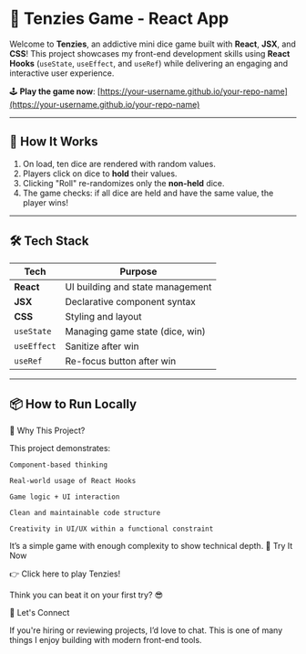 # 🎲 Tenzies Game - React App

Welcome to **Tenzies**, an addictive mini dice game built with **React**, **JSX**, and **CSS**! This project showcases my front-end development skills using **React Hooks** (`useState`, `useEffect`, and `useRef`) while delivering an engaging and interactive user experience.

🕹️ **Play the game now**: [https://your-username.github.io/your-repo-name](https://your-username.github.io/your-repo-name)

---

## 🧪 How It Works

1. On load, ten dice are rendered with random values.
2. Players click on dice to **hold** their values.
3. Clicking "Roll" re-randomizes only the **non-held** dice.
4. The game checks: if all dice are held and have the same value, the player wins!

---

## 🛠️ Tech Stack

| Tech        | Purpose                          |
| ----------- | -------------------------------- |
| **React**   | UI building and state management |
| **JSX**     | Declarative component syntax     |
| **CSS**     | Styling and layout               |
| `useState`  | Managing game state (dice, win)  |
| `useEffect` | Sanitize after win               |
| `useRef`    | Re-focus button after win        |

---

## 📦 How to Run Locally

💼 Why This Project?

This project demonstrates:

    Component-based thinking

    Real-world usage of React Hooks

    Game logic + UI interaction

    Clean and maintainable code structure

    Creativity in UI/UX within a functional constraint

It’s a simple game with enough complexity to show technical depth.
🎯 Try It Now

👉 Click here to play Tenzies!

Think you can beat it on your first try? 😎

👋 Let's Connect

If you're hiring or reviewing projects, I’d love to chat. This is one of many things I enjoy building with modern front-end tools.

```

```
